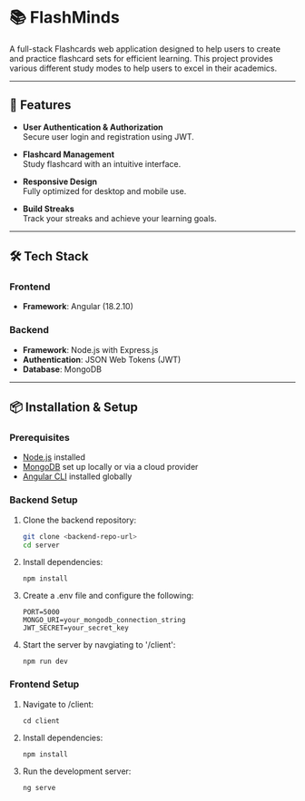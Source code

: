 # 📚 FlashMinds

A full-stack Flashcards web application designed to help users to create and practice flashcard sets for efficient learning. This project provides various different study modes to help users to excel in their academics.

---

## 🚀 Features

- **User Authentication & Authorization**  
  Secure user login and registration using JWT.

- **Flashcard Management**  
  Study flashcard with an intuitive interface.

- **Responsive Design**  
  Fully optimized for desktop and mobile use.

- **Build Streaks**  
  Track your streaks and achieve your learning goals.

---

## 🛠️ Tech Stack

### Frontend

- **Framework**: Angular (18.2.10)

### Backend

- **Framework**: Node.js with Express.js
- **Authentication**: JSON Web Tokens (JWT)
- **Database**: MongoDB

---

## 📦 Installation & Setup

### Prerequisites

- [Node.js](https://nodejs.org/) installed
- [MongoDB](https://www.mongodb.com/) set up locally or via a cloud provider
- [Angular CLI](https://angular.io/cli) installed globally

### Backend Setup

1. Clone the backend repository:
   ```bash
   git clone <backend-repo-url>
   cd server
   ```
2. Install dependencies:
   ```
   npm install
   ```
3. Create a .env file and configure the following:
   ```
   PORT=5000
   MONGO_URI=your_mongodb_connection_string
   JWT_SECRET=your_secret_key
   ```
4. Start the server by navgiating to '/client':
   ```
   npm run dev
   ```

### Frontend Setup

1. Navigate to /client:
   ```
   cd client
   ```
2. Install dependencies:
   ```
   npm install
   ```
3. Run the development server:
   ```
   ng serve
   ```

